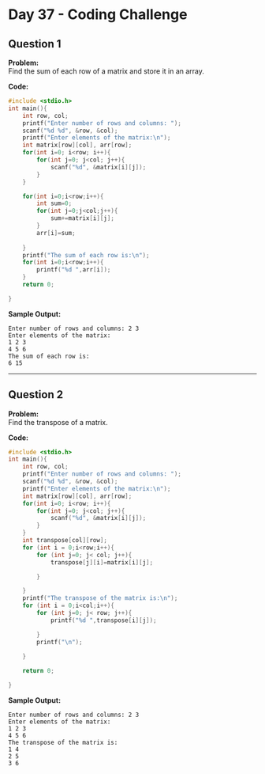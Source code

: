 # Day 37 - Coding Challenge

## Question 1  
**Problem:**  
Find the sum of each row of a matrix and store it in an array.

**Code:**  
```c
#include <stdio.h> 
int main(){
    int row, col;
    printf("Enter number of rows and columns: ");
    scanf("%d %d", &row, &col);
    printf("Enter elements of the matrix:\n");
    int matrix[row][col], arr[row];
    for(int i=0; i<row; i++){
        for(int j=0; j<col; j++){
            scanf("%d", &matrix[i][j]);
        }
    }

    for(int i=0;i<row;i++){
        int sum=0;
        for(int j=0;j<col;j++){
            sum+=matrix[i][j];
        }
        arr[i]=sum;
    
    }
    printf("The sum of each row is:\n");
    for(int i=0;i<row;i++){
        printf("%d ",arr[i]);
    }
    return 0;

}
```

**Sample Output:**  
```
Enter number of rows and columns: 2 3
Enter elements of the matrix:
1 2 3
4 5 6
The sum of each row is:
6 15
```

---

## Question 2  
**Problem:**  
Find the transpose of a matrix.

**Code:**  
```c
#include <stdio.h> 
int main(){
    int row, col;
    printf("Enter number of rows and columns: ");
    scanf("%d %d", &row, &col);
    printf("Enter elements of the matrix:\n");
    int matrix[row][col], arr[row];
    for(int i=0; i<row; i++){
        for(int j=0; j<col; j++){
            scanf("%d", &matrix[i][j]);
        }
    }
    int transpose[col][row];
    for (int i = 0;i<row;i++){
        for (int j=0; j< col; j++){
            transpose[j][i]=matrix[i][j];

        }

    }
    printf("The transpose of the matrix is:\n");
    for (int i = 0;i<col;i++){
        for (int j=0; j< row; j++){
            printf("%d ",transpose[i][j]);

        }
        printf("\n");

    }
    
    return 0;

}
```

**Sample Output:**  
```
Enter number of rows and columns: 2 3
Enter elements of the matrix:
1 2 3
4 5 6
The transpose of the matrix is:
1 4 
2 5 
3 6 
```
